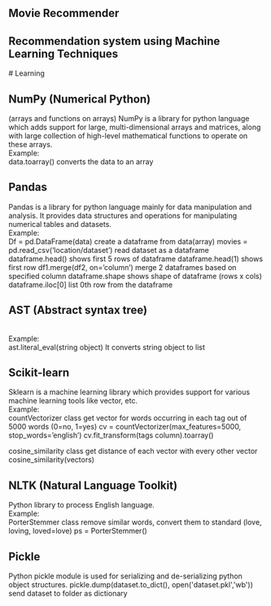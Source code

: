 ## Movie Recommender
<h2>Recommendation system using Machine Learning Techniques</h2> 
# Learning 

<h2>NumPy (Numerical Python)</h2>
(arrays and functions on arrays) 
NumPy is a library for python language which adds support for large, multi-dimensional arrays and matrices, along with large collection of high-level mathematical functions to operate on these arrays.
 <br>
Example:  <br>
data.toarray()	converts the data to an array

<h2>Pandas</h2>
Pandas is a library for python language mainly for data manipulation and analysis. 
It provides data structures and operations for manipulating numerical tables and datasets. <br>
Example:  <br>
Df = pd.DataFrame(data)	create a dataframe from data(array)
movies = pd.read_csv(‘location/dataset’)	read dataset as a dataframe
dataframe.head()	shows first 5 rows of dataframe
dataframe.head(1)	shows first row
df1.merge(df2, on=’column’)	merge 2 dataframes based on specified column
dataframe.shape	shows shape of dataframe (rows x cols)
dataframe.iloc[0]	list 0th row from the dataframe

<h2>AST (Abstract syntax tree)</h2> <br>
Example: <br>
ast.literal_eval(string object)	It converts string object to list

<h2>Scikit-learn</h2>
Sklearn is a machine learning library which provides support for various machine learning tools like vector, etc. <br>
Example: <br>
countVectorizer class 	         	get vector for words occurring in each tag out of 5000 words (0=no, 1=yes)
cv = countVectorizer(max_features=5000,  stop_words=’english’)
cv.fit_transform(tags column).toarray()	

cosine_similarity class		get distance of each vector with every other vector
cosine_similarity(vectors) 

<h2>NLTK	(Natural Language Toolkit)</h2>
Python library to process English language.  <br>
Example: <br>
PorterStemmer class 		remove similar words, convert them to standard (love, loving, loved=love)
ps = PorterStemmer()

<h2>Pickle</h2>
Python pickle module is used for serializing and de-serializing python object structures.
pickle.dump(dataset.to_dict(), open('dataset.pkl','wb'))		send dataset to folder as dictionary
